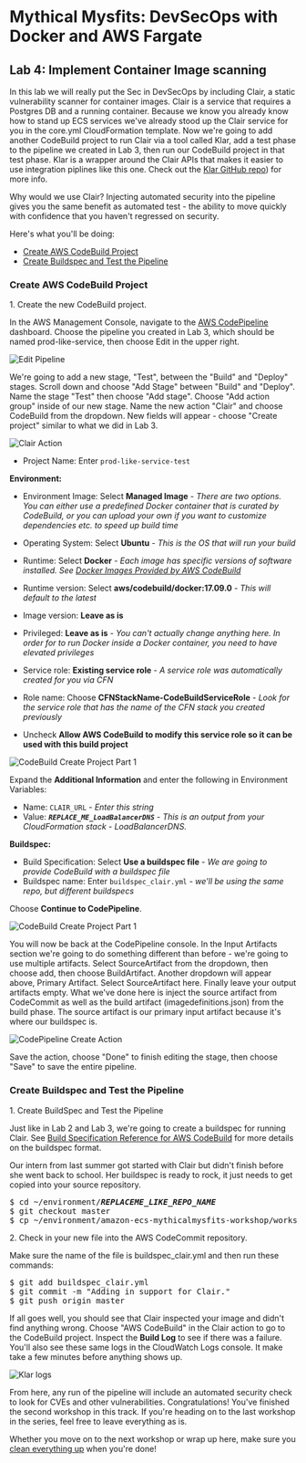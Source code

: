 # Mythical Mysfits: DevSecOps with Docker and AWS Fargate

## Lab 4: Implement Container Image scanning

In this lab we will really put the Sec in DevSecOps by including Clair, a static vulnerability scanner for container images. Clair is a service that requires a Postgres DB and a running container. Because we know you already know how to stand up ECS services we've already stood up the Clair service for you in the core.yml CloudFormation template. Now we're going to add another CodeBuild project to run Clair via a tool called Klar, add a test phase to the pipeline we created in Lab 3, then run our CodeBuild project in that test phase. Klar is a wrapper around the Clair APIs that makes it easier to use integration piplines like this one. Check out the [Klar GitHub repo](https://github.com/optiopay/klar)) for more info.

Why would we use Clair? Injecting automated security into the pipeline gives you the same benefit as automated test - the ability to move quickly with confidence that you haven't regressed on security.

Here's what you'll be doing:

* [Create AWS CodeBuild Project](#create-aws-codebuild-project)
* [Create Buildspec and Test the Pipeline](#create-buildspec-and-test-the-pipeline)

### Create AWS CodeBuild Project
1\. Create the new CodeBuild project.

In the AWS Management Console, navigate to the [AWS CodePipeline](https://console.aws.amazon.com/codepipeline/home#/) dashboard. Choose the pipeline you created in Lab 3, which should be named prod-like-service, then choose Edit in the upper right.

![Edit Pipeline](images/edit-pipeline.png)

We're going to add a new stage, "Test", between the "Build" and "Deploy" stages. Scroll down and choose "Add Stage" between "Build" and "Deploy". Name the stage "Test" then choose "Add stage". Choose "Add action group" inside of our new stage. Name the new action "Clair" and choose CodeBuild from the dropdown. New fields will appear - choose "Create project" similar to what we did in Lab 3. 

![Clair Action](images/clair-action.png)

- Project Name: Enter `prod-like-service-test`

**Environment:**

- Environment Image: Select **Managed Image** - *There are two options. You can either use a predefined Docker container that is curated by CodeBuild, or you can upload your own if you want to customize dependencies etc. to speed up build time*
- Operating System: Select **Ubuntu** - *This is the OS that will run your build*
- Runtime: Select **Docker** - *Each image has specific versions of software installed. See [Docker Images Provided by AWS CodeBuild](http://docs.aws.amazon.com/codebuild/latest/userguide/build-env-ref-available.html)*
- Runtime version: Select **aws/codebuild/docker:17.09.0** - *This will default to the latest*
- Image version: **Leave as is**
- Privileged: **Leave as is** - *You can't actually change anything here. In order for to run Docker inside a Docker container, you need to have elevated privileges*
- Service role: **Existing service role** - *A service role was automatically created for you via CFN*
- Role name: Choose **CFNStackName-CodeBuildServiceRole** - *Look for the service role that has the name of the CFN stack you created previously*

- Uncheck **Allow AWS CodeBuild to modify this service role so it can be used with this build project**

![CodeBuild Create Project Part 1](images/cb-create-test-project-1.png)

Expand the **Additional Information** and enter the following in Environment Variables:

- Name: `CLAIR_URL` - *Enter this string*
- Value: ***`REPLACE_ME_LoadBalancerDNS`*** - *This is an output from your CloudFormation stack - LoadBalancerDNS.*



**Buildspec:**

- Build Specification: Select **Use a buildspec file** - *We are going to provide CodeBuild with a buildspec file*
- Buildspec name: Enter `buildspec_clair.yml` - *we'll be using the same repo, but different buildspecs*

Choose **Continue to CodePipeline**.

![CodeBuild Create Project Part 1](images/cb-create-test-project-2.png)

You will now be back at the CodePipeline console. In the Input Artifacts section we're going to do something different than before - we're going to use multiple artifacts. Select SourceArtifact from the dropdown, then choose add, then choose BuildArtifact. Another dropdown will appear above, Primary Artifact. Select SourceArtifact here. Finally leave your output artifacts empty. What we've done here is inject the source artifact from CodeCommit as well as the build artifact (imagedefinitions.json) from the build phase. The source artifact is our primary input artifact because it's where our buildspec is.

![CodePipeline Create Action](images/cp-create-action.png)

Save the action, choose "Done" to finish editing the stage, then choose "Save" to save the entire pipeline.

### Create Buildspec and Test the Pipeline

1\. Create BuildSpec and Test the Pipeline

Just like in Lab 2 and Lab 3, we're going to create a buildspec for running Clair. See [Build Specification Reference for AWS CodeBuild](http://docs.aws.amazon.com/codebuild/latest/userguide/build-spec-ref.html) for more details on the buildspec format.

Our intern from last summer got started with Clair but didn't finish before she went back to school. Her buildspec is ready to rock, it just needs to get copied into your source repository.

<pre>
$ cd ~/environment/<b><i>REPLACEME_LIKE_REPO_NAME</b></i>
$ git checkout master
$ cp ~/environment/amazon-ecs-mythicalmysfits-workshop/workshop-2/Lab-4/hints/buildspec_clair.yml buildspec_clair.yml
</pre>

2\. Check in your new file into the AWS CodeCommit repository.

Make sure the name of the file is buildspec_clair.yml and then run these commands:

<pre>
$ git add buildspec_clair.yml
$ git commit -m "Adding in support for Clair."
$ git push origin master
</pre>

If all goes well, you should see that Clair inspected your image and didn't find anything wrong. Choose "AWS CodeBuild" in the Clair action to go to the CodeBuild project. Inspect the **Build Log** to see if there was a failure. You'll also see these same logs in the CloudWatch Logs console. It make take a few minutes before anything shows up.

![Klar logs](images/klar-logs.png)

From here, any run of the pipeline will include an automated security check to look for CVEs and other vulnerabilities. Congratulations! You've finished the second workshop in this track. If you're heading on to the last workshop in the series, feel free to leave everything as is.

Whether you move on to the next workshop or wrap up here, make sure you [clean everything up](../README.md#workshop-cleanup) when you're done!
